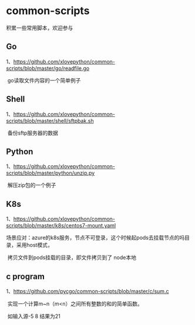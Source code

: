# common-scripts

积累一些常用脚本，欢迎参与

## Go

1、https://github.com/xlovepython/common-scripts/blob/master/go/readfile.go

​ go读取文件内容的一个简单例子



## Shell

1、https://github.com/xlovepython/common-scripts/blob/master/shell/sftpbak.sh

​ 备份sftp服务器的数据



## Python

1、https://github.com/xlovepython/common-scripts/blob/master/python/unzip.py

​ 解压zip包的一个例子

## K8s

1、https://github.com/xlovepython/common-scripts/blob/master/k8s/centos7-mount.yaml

​ 场景应对：azure的k8s服务，节点不可登录，这个时候起pods去挂载节点的吗目录，采用host模式，

​ 拷贝文件到pods挂载的目录，即文件拷贝到了 node本地

## c program

1、https://github.com/pycgo/common-scripts/blob/master/c/sum.c

​ 实现一个计算m~n（m<n）之间所有整数的和的简单函数。

​ 如输入源-5 8 结果为21
